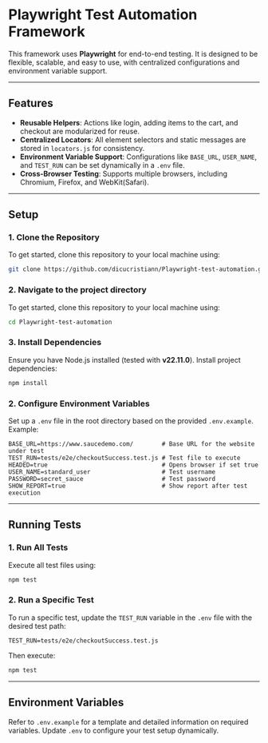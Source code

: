 # **Playwright Test Automation Framework**

This framework uses **Playwright** for end-to-end testing. It is designed to be flexible, scalable, and easy to use, with centralized configurations and environment variable support.

---

## **Features**
- **Reusable Helpers**: Actions like login, adding items to the cart, and checkout are modularized for reuse.
- **Centralized Locators**: All element selectors and static messages are stored in `locators.js` for consistency.
- **Environment Variable Support**: Configurations like `BASE_URL`, `USER_NAME`, and `TEST_RUN` can be set dynamically in a `.env` file.
- **Cross-Browser Testing**: Supports multiple browsers, including Chromium, Firefox, and WebKit(Safari).

---

## **Setup**
### **1. Clone the Repository**
To get started, clone this repository to your local machine using:
```bash
git clone https://github.com/dicucristiann/Playwright-test-automation.git
```

### **2. Navigate to the project directory**
To get started, clone this repository to your local machine using:
```bash
cd Playwright-test-automation
```

### **3. Install Dependencies**
Ensure you have Node.js installed (tested with **v22.11.0**). Install project dependencies:
```bash
npm install
```

### **2. Configure Environment Variables**
Set up a `.env` file in the root directory based on the provided `.env.example`. Example:
```plaintext
BASE_URL=https://www.saucedemo.com/        # Base URL for the website under test
TEST_RUN=tests/e2e/checkoutSuccess.test.js # Test file to execute
HEADED=true                                # Opens browser if set true
USER_NAME=standard_user                    # Test username
PASSWORD=secret_sauce                      # Test password
SHOW_REPORT=true                           # Show report after test execution
```

---

## **Running Tests**

### **1. Run All Tests**
Execute all test files using:
```bash
npm test
```

### **2. Run a Specific Test**
To run a specific test, update the `TEST_RUN` variable in the `.env` file with the desired test path:
```plaintext
TEST_RUN=tests/e2e/checkoutSuccess.test.js
```
Then execute:
```bash
npm test
```

---

## **Environment Variables**
Refer to `.env.example` for a template and detailed information on required variables. Update `.env` to configure your test setup dynamically.
